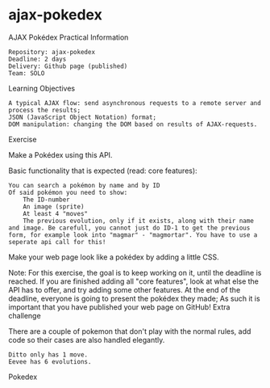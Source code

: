 # ajax-pokedex

AJAX Pokédex
Practical Information

    Repository: ajax-pokedex
    Deadline: 2 days
    Delivery: Github page (published)
    Team: SOLO

Learning Objectives

    A typical AJAX flow: send asynchronous requests to a remote server and process the results;
    JSON (JavaScript Object Notation) format;
    DOM manipulation: changing the DOM based on results of AJAX-requests.

Exercise

Make a Pokédex using this API.

Basic functionality that is expected (read: core features):

    You can search a pokémon by name and by ID
    Of said pokémon you need to show:
        The ID-number
        An image (sprite)
        At least 4 "moves"
        The previous evolution, only if it exists, along with their name and image. Be carefull, you cannot just do ID-1 to get the previous form, for example look into "magmar" - "magmortar". You have to use a seperate api call for this!

Make your web page look like a pokédex by adding a little CSS.

Note: For this exercise, the goal is to keep working on it, until the deadline is reached. If you are finished adding all "core features", look at what else the API has to offer, and try adding some other features. At the end of the deadline, everyone is going to present the pokédex they made; As such it is important that you have published your web page on GitHub!
Extra challenge

There are a couple of pokemon that don't play with the normal rules, add code so their cases are also handled elegantly.

    Ditto only has 1 move.
    Eevee has 6 evolutions.

Pokedex